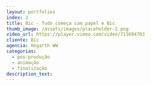 ```yaml
---
layout: portfolios
index: 2
title: Bic - Tudo começa com papel e Bic
thumb_image: /assets/images/placeholder-2.png
video_url: https://player.vimeo.com/video/711694703
cliente: Bic
agencia: Hogarth WW
categorias:
  - pós-produção
  - animação
  - finalização
description_text:
---
```

